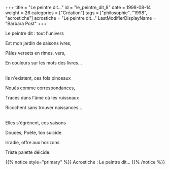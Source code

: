 +++
title = "Le peintre dit..."
id = "le_peintre_dit_8"
date = 1998-08-14
weight = 26
categories = ["Création"]
tags = ["philosophie", "1998", "acrostiche"]
acrostiche = "Le peintre dit..."
LastModifierDisplayName = "Barbara Post"
+++

Le peintre dit : tout l'univers

Est mon jardin de saisons ivres,

Pâles versets en rimes, vers,

En couleurs sur les mots des livres...

 \
Ils n'existent, ces fols pinceaux

Noués comme correspondances,

Tracés dans l'âme où les ruisseaux

Ricochent sans trouver naissances...

 \
Elles s'égrènent, ces saisons

Douces; Poète, ton suicide

Irradie, offre aux horizons

Triste palette déicide.

{{% notice style="primary" %}}
Acrostiche : Le peintre dit...
{{% /notice %}}
